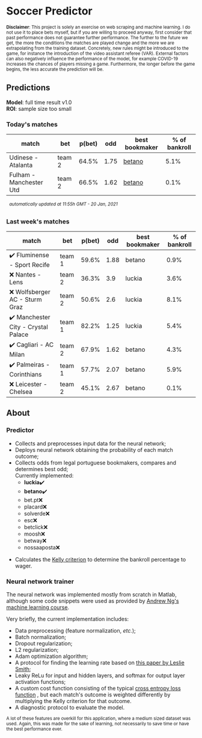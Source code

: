 # Soccer Predictor
<sub>__Disclaimer__: This project is solely an exercise on web scraping and machine learning.
I do not use it to place bets myself, but if you are willing to proceed anyway, first consider that past performance
does not guarantee further performance. The further to the future we get, the more the conditions the matches are
played change and the more we are extrapolating from the training dataset. Concretely, new rules might be
introduced to the game, for instance the introduction of the video assistant referee (VAR). External factors can also
negatively influence the performance of the model, for example COVID-19 increases the chances of players missing a game.
Furthermore, the longer before the game begins, the less accurate the prediction will be.</sub>

## Predictions
__Model__: full time result v1.0</br>
__ROI__: sample size too small 


### Today's matches
|match|bet|p(bet)|odd|best bookmaker|% of bankroll|
|---  |---|---        |---|---           |---|
|Udinese - Atalanta|team 2|64.5%|1.75|[betano](https://www.betano.pt/sport/futebol/italia/serie-a/1635r/)|5.1%|
|Fulham - Manchester Utd|team 2|66.5%|1.62|[betano](https://www.betano.pt/sport/futebol/inglaterra/premier-league/1r/)|0.1%|


&nbsp;&nbsp;<sup>_automatically updated at 11:55h GMT - 20 Jan, 2021_</sup>

### Last week's matches
|match|bet|p(bet)|odd|best bookmaker|% of bankroll|
|---  |---|---        |---|---           |---|
|:heavy_check_mark: Fluminense - Sport Recife|team 1|59.6%|1.88|betano|0.9%|
|:x: Nantes - Lens|team 2|36.3%|3.9|luckia|3.6%|
|:x: Wolfsberger AC - Sturm Graz|team 2|50.6%|2.6|luckia|8.1%|
|:heavy_check_mark: Manchester City - Crystal Palace|team 1|82.2%|1.25|luckia|5.4%|
|:heavy_check_mark: Cagliari - AC Milan|team 2|67.9%|1.62|betano|4.3%|
|:heavy_check_mark: Palmeiras - Corinthians|team 1|57.7%|2.07|betano|5.9%|
|:x: Leicester - Chelsea|team 2|45.1%|2.67|betano|0.1%|

    
## About

### Predictor
* Collects and preprocesses input data for the neural network;
* Deploys neural network obtaining the probability of each match outcome;
* Collects odds from legal portuguese bookmakers, compares and determines best odd;</br>
Currently implemented:
    * __luckia__:heavy_check_mark:
    * __betano__:heavy_check_mark:
    * bet.pt:x:
    * placard:x:
    * solverde:x:
    * esc:x:
    * betclick:x:
    * moosh:x:
    * betway:x:
    * nossaaposta:x:

- Calculates the [Kelly criterion](https://en.wikipedia.org/wiki/Kelly_criterion) to determine the bankroll percentage 
to wager.

### Neural network trainer
The neural network was implemented mostly from scratch in Matlab, although some code snippets were used as provided by 
[Andrew Ng's machine learning course](https://www.coursera.org/learn/machine-learning).

Very briefly, the current implementation includes:
* Data preprocessing (feature normalization, _etc._);
* Batch normalization;
* Dropout regularization;
* L2 regularization;
* Adam optimization algorithm;
* A protocol for finding the learning rate based on [this paper by Leslie Smith](https://arxiv.org/abs/1708.07120);
* Leaky ReLu for input and hidden layers, and softmax for output layer activation functions;
* A custom cost function consisting of the typical 
[cross entropy loss function](https://en.wikipedia.org/wiki/Cross_entropy#Cross-entropy_loss_function_and_logistic_regression)
, but each match's outcome is weighted differently by multiplying the Kelly criterion for that outcome.
* A diagnostic protocol to evaluate the model.

<sup>A lot of these features are overkill for this application, where a medium sized dataset was used.
Again, this was made for the sake of learning, not necessarily to save time or have the best performance ever.</sup>

